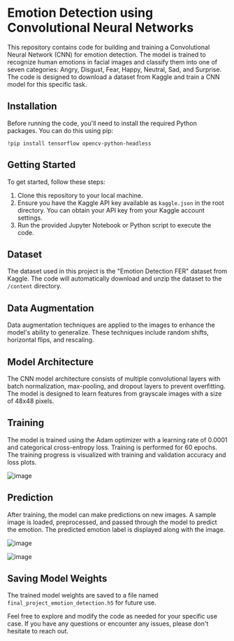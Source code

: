 # Emotion Detection using Convolutional Neural Networks

This repository contains code for building and training a Convolutional Neural Network (CNN) for emotion detection. The model is trained to recognize human emotions in facial images and classify them into one of seven categories: Angry, Disgust, Fear, Happy, Neutral, Sad, and Surprise. The code is designed to download a dataset from Kaggle and train a CNN model for this specific task.

## Installation

Before running the code, you'll need to install the required Python packages. You can do this using pip:

```
!pip install tensorflow opencv-python-headless
```

## Getting Started

To get started, follow these steps:

1. Clone this repository to your local machine.
2. Ensure you have the Kaggle API key available as `kaggle.json` in the root directory. You can obtain your API key from your Kaggle account settings.
3. Run the provided Jupyter Notebook or Python script to execute the code.

## Dataset

The dataset used in this project is the "Emotion Detection FER" dataset from Kaggle. The code will automatically download and unzip the dataset to the `/content` directory.

## Data Augmentation

Data augmentation techniques are applied to the images to enhance the model's ability to generalize. These techniques include random shifts, horizontal flips, and rescaling.

## Model Architecture

The CNN model architecture consists of multiple convolutional layers with batch normalization, max-pooling, and dropout layers to prevent overfitting. The model is designed to learn features from grayscale images with a size of 48x48 pixels.

## Training

The model is trained using the Adam optimizer with a learning rate of 0.0001 and categorical cross-entropy loss. Training is performed for 60 epochs. The training progress is visualized with training and validation accuracy and loss plots.

![image](https://github.com/devashishsagar/Emotion_Detection_Final_Project/assets/122087882/b3940d5b-014e-460f-bce3-a1dd64a9973f)


## Prediction

After training, the model can make predictions on new images. A sample image is loaded, preprocessed, and passed through the model to predict the emotion. The predicted emotion label is displayed along with the image.

![image](https://github.com/devashishsagar/Emotion_Detection_Final_Project/assets/122087882/b5ed0762-289f-4a23-9421-59496970a36a)


![image](https://github.com/devashishsagar/Emotion_Detection_Final_Project/assets/122087882/5a62d469-9a76-4b9a-bb61-14ac0e1b8330)

## Saving Model Weights

The trained model weights are saved to a file named `final_project_emotion_detection.h5` for future use.

Feel free to explore and modify the code as needed for your specific use case. If you have any questions or encounter any issues, please don't hesitate to reach out.
